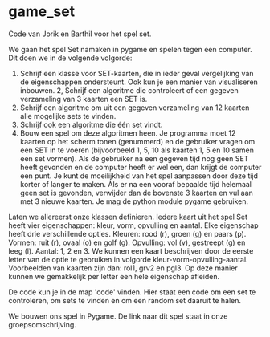 # game_set
Code van Jorik en Barthil voor het spel set.

We gaan het spel Set namaken in pygame en spelen tegen een computer. 
Dit doen we in de volgende volgorde:
1. Schrijf een klasse voor SET-kaarten, die in ieder geval vergelijking van de eigenschappen ondersteunt. Ook kun je een manier van visualiseren inbouwen.
2, Schrijf een algoritme die controleert of een gegeven verzameling van 3 kaarten een SET is.
3. Schrijf een algoritme om uit een gegeven verzameling van 12 kaarten alle mogelijke sets te vinden.
4. Schrijf ook een algoritme die één set vindt.
5. Bouw een spel om deze algoritmen heen. Je programma moet 12 kaarten op het scherm tonen (genummerd) en de gebruiker vragen om een SET in te voeren (bijvoorbeeld 1, 5, 10 als kaarten 1, 5 en 10 samen een set vormen). Als de gebruiker na een gegeven tijd nog geen SET heeft gevonden en de computer heeft er wel een, dan krijgt de computer een punt. Je kunt de moeilijkheid van het spel aanpassen door deze tijd korter of langer te maken. Als er na een vooraf bepaalde tijd helemaal geen set is gevonden, verwijder dan de bovenste 3 kaarten en vul aan met 3 nieuwe kaarten. Je mag de python module pygame gebruiken.

Laten we allereerst onze klassen definieren. 
Iedere kaart uit het spel Set heeft vier eigenschappen: kleur, vorm, opvulling en aantal. Elke eigenschap heeft drie verschillende opties.
Kleuren: rood (r), groen (g) en paars (p). 
Vormen: ruit (r), ovaal (o) en golf (g). 
Opvulling: vol (v), gestreept (g) en leeg (l). 
Aantal: 1, 2 en 3. 
We kunnen een kaart beschrijven door de eerste letter van de optie te gebruiken in volgorde kleur-vorm-opvulling-aantal. 
Voorbeelden van kaarten zijn dan: rol1, grv2 en pgl3.
Op deze manier kunnen we gemakkelijk per letter een hele eigenschap afleiden. 

De code kun je in de map 'code' vinden. Hier staat een code om een set te controleren, om sets te vinden en om een random set daaruit te halen.

We bouwen ons spel in Pygame. De link naar dit spel staat in onze groepsomschrijving. 
